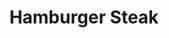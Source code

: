 ---
title: "Hamburger Steak"
description: "1 LB of charbroiled ground beef with fried onions, smothered in homemade gravy, served with fresh-cut fries."
price_s: ""
price_l: "16"
price_lg: ""
weight: "2"
hidden: true
---